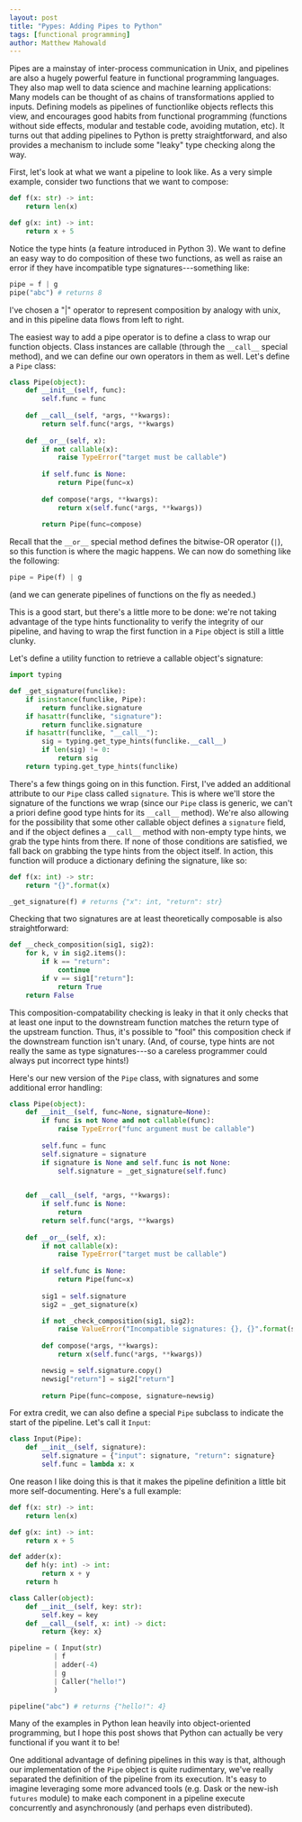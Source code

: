 ```yaml
---
layout: post
title: "Pypes: Adding Pipes to Python"
tags: [functional programming]
author: Matthew Mahowald
---
```


Pipes are a mainstay of inter-process communication in Unix,
and pipelines are also a hugely powerful feature in functional
programming languages. They also map well to data science and
machine learning applications: Many models can be thought of
as chains of transformations applied to inputs. Defining
models as pipelines of functionlike objects reflects this view,
and encourages good habits from functional programming (functions
without side effects, modular and testable code, avoiding mutation, etc).
It turns out that adding pipelines to Python is pretty straightforward,
and also provides a mechanism to include some "leaky" type checking along
the way.

First, let's look at what we want a pipeline to look like. As a very
simple example, consider two functions that we want to compose:

```python
def f(x: str) -> int:
    return len(x)

def g(x: int) -> int:
    return x + 5
```

Notice the type hints (a feature introduced in Python 3). 
We want to define an easy way to do composition of these two
functions, as well as raise an error if they have incompatible type
signatures---something like:

```python
pipe = f | g
pipe("abc") # returns 8
```

I've chosen a "|" operator to represent composition by analogy
with unix, and in this pipeline data flows from left to right. 

The easiest way to add a pipe operator is to define a class
to wrap our function objects. Class instances are callable (through
the `__call__` special method), and we can define our own operators
in them as well. Let's define a `Pipe` class:

```python
class Pipe(object):
    def __init__(self, func):
        self.func = func
    
    def __call__(self, *args, **kwargs):
        return self.func(*args, **kwargs)
    
    def __or__(self, x):
        if not callable(x):
            raise TypeError("target must be callable")
        
        if self.func is None:
            return Pipe(func=x)
        
        def compose(*args, **kwargs):
            return x(self.func(*args, **kwargs))
        
        return Pipe(func=compose)
```

Recall that the `__or__` special method defines the bitwise-OR operator (`|`),
so this function is where the magic happens. We can now do something like
the following:

```python
pipe = Pipe(f) | g
```

(and we can generate pipelines of functions on the fly as needed.)

This is a good start, but there's a little more to be done: we're not
taking advantage of the type hints functionality to verify the integrity of our
pipeline, and having to wrap the first function in a `Pipe` object is
still a little clunky. 

Let's define a utility function to retrieve a callable object's signature:

```python
import typing

def _get_signature(funclike):
    if isinstance(funclike, Pipe):
        return funclike.signature
    if hasattr(funclike, "signature"):
        return funclike.signature
    if hasattr(funclike, "__call__"):
        sig = typing.get_type_hints(funclike.__call__)
        if len(sig) != 0:
            return sig
    return typing.get_type_hints(funclike)
```

There's a few things going on in this function. First, I've
added an additional attribute to our `Pipe` class called
`signature`. This is where we'll store the signature of
the functions we wrap (since our `Pipe` class is generic, we
can't a priori define good type hints for its `__call__` method).
We're also allowing for the possibility that some other callable
object defines a `signature` field, and if the object defines
a `__call__` method with non-empty type hints, we grab the
type hints from there. If none of those conditions are satisfied,
we fall back on grabbing the type hints from the object itself.
In action, this function will produce a dictionary defining the
signature, like so:

```python
def f(x: int) -> str:
    return "{}".format(x)

_get_signature(f) # returns {"x": int, "return": str}
```

Checking that two signatures are at least theoretically
composable is also straightforward:

```python
def __check_composition(sig1, sig2):
    for k, v in sig2.items():
        if k == "return":
            continue
        if v == sig1["return"]:
            return True
    return False
```

This composition-compatability checking is leaky in that
it only checks that at least one input to the downstream function
matches the return type of the upstream function. Thus,
it's possible to "fool" this composition check if the downstream
function isn't unary. (And, of course, type hints are not really
the same as type signatures---so a careless programmer could
always put incorrect type hints!)

Here's our new version of the `Pipe` class, with signatures
and some additional error handling:

```python
class Pipe(object):
    def __init__(self, func=None, signature=None):
        if func is not None and not callable(func):
            raise TypeError("func argument must be callable")
        
        self.func = func
        self.signature = signature
        if signature is None and self.func is not None:
            self.signature = _get_signature(self.func)

    
    def __call__(self, *args, **kwargs):
        if self.func is None:
            return
        return self.func(*args, **kwargs)
    
    def __or__(self, x):
        if not callable(x):
            raise TypeError("target must be callable")
        
        if self.func is None:
            return Pipe(func=x)
        
        sig1 = self.signature
        sig2 = _get_signature(x)

        if not _check_composition(sig1, sig2):
            raise ValueError("Incompatible signatures: {}, {}".format(sig1, sig2))
        
        def compose(*args, **kwargs):
            return x(self.func(*args, **kwargs))

        newsig = self.signature.copy()
        newsig["return"] = sig2["return"]
        
        return Pipe(func=compose, signature=newsig)
```

For extra credit, we can also define a special `Pipe` subclass to indicate the
start of the pipeline. Let's call it `Input`:

```python
class Input(Pipe):
    def __init__(self, signature):
        self.signature = {"input": signature, "return": signature}
        self.func = lambda x: x
```

One reason I like doing this is that it makes the pipeline definition a little
bit more self-documenting. Here's a full example:

```python
def f(x: str) -> int:
    return len(x)

def g(x: int) -> int:
    return x + 5

def adder(x):
    def h(y: int) -> int:
        return x + y
    return h

class Caller(object):
    def __init__(self, key: str):
        self.key = key
    def __call__(self, x: int) -> dict:
        return {key: x}

pipeline = ( Input(str)
           | f
           | adder(-4)
           | g
           | Caller("hello!")
           )

pipeline("abc") # returns {"hello!": 4}
```

Many of the examples in Python lean heavily into object-oriented programming,
but I hope this post shows that Python can actually be very functional if
you want it to be!

One additional advantage of defining pipelines in this way is that,
although our implementation of the `Pipe` object is quite rudimentary,
we've really separated the definition of the pipeline from its execution.
It's easy to imagine leveraging some more advanced tools (e.g. Dask or
the new-ish `futures` module) to make each component in a pipeline execute
concurrently and asynchronously (and perhaps even distributed).